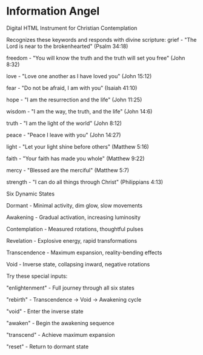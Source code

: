 # Information Angel
Digital HTML Instrument for Christian Contemplation


Recognizes these keywords and responds with divine scripture:
  grief - "The Lord is near to the brokenhearted" (Psalm 34:18)
 
  freedom - "You will know the truth and the truth will set you free" (John 8:32)
  
  love - "Love one another as I have loved you" (John 15:12)
  
  fear - "Do not be afraid, I am with you" (Isaiah 41:10)
  
  hope - "I am the resurrection and the life" (John 11:25)
 
  wisdom - "I am the way, the truth, and the life" (John 14:6)
  
  truth - "I am the light of the world" (John 8:12)
 
  peace - "Peace I leave with you" (John 14:27)
 
  light - "Let your light shine before others" (Matthew 5:16)
 
  faith - "Your faith has made you whole" (Matthew 9:22)
 
  mercy - "Blessed are the merciful" (Matthew 5:7)

  strength - "I can do all things through Christ" (Philippians 4:13)


Six Dynamic States
 
  Dormant - Minimal activity, dim glow, slow movements

  Awakening - Gradual activation, increasing luminosity
 
  Contemplation - Measured rotations, thoughtful pulses
 
  Revelation - Explosive energy, rapid transformations
 
  Transcendence - Maximum expansion, reality-bending effects
 
  Void - Inverse state, collapsing inward, negative rotations


Try these special inputs:

  "enlightenment" - Full journey through all six states
 
  "rebirth" - Transcendence → Void → Awakening cycle
 
  "void" - Enter the inverse state

  "awaken" - Begin the awakening sequence
 
  "transcend" - Achieve maximum expansion

  "reset" - Return to dormant state
